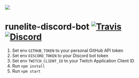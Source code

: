 ![](https://runelite.net/img/logo.png)
# runelite-discord-bot [![Travis](https://img.shields.io/travis/deathbeam/runelite-discord-bot.svg)](https://travis-ci.org/deathbeam/runelite-discord-bot) [![Discord](https://img.shields.io/discord/301497432909414422.svg)](https://discord.gg/mePCs8U)

1. Set env `GITHUB_TOKEN` to your personal GitHub API token
2. Set env `DISCORD_TOKEN` to your Discord bot token
3. Set env `TWITCH_CLIENT_ID` to your Twitch Application Client ID
4. Run `npm install`
5. Run `npm start`